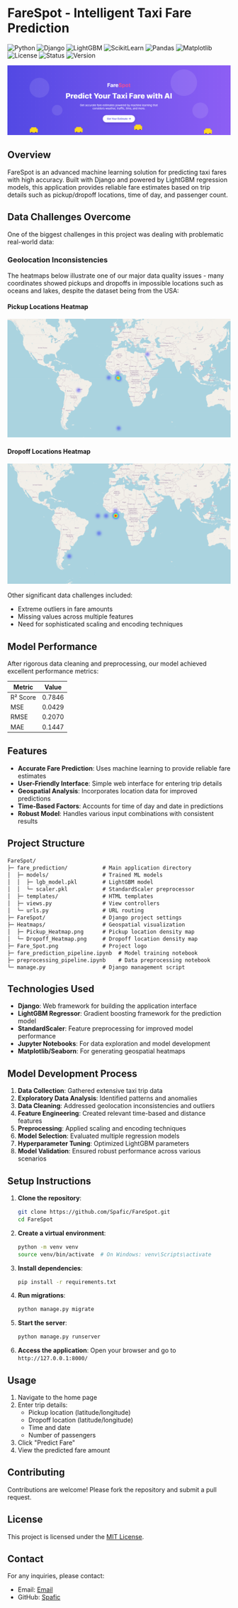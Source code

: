 # FareSpot - Intelligent Taxi Fare Prediction

![Python](https://img.shields.io/badge/Python-3.12%2B-brightgreen)
![Django](https://img.shields.io/badge/Django-5.0.1-green)
![LightGBM](https://img.shields.io/badge/LightGBM-4.1.0-blue)
![ScikitLearn](https://img.shields.io/badge/Scikit--Learn-1.4.1-orange)
![Pandas](https://img.shields.io/badge/Pandas-2.2.1-yellow)
![Matplotlib](https://img.shields.io/badge/Matplotlib-3.8.3-red)
![License](https://img.shields.io/badge/License-MIT-yellow)
![Status](https://img.shields.io/badge/Status-Active-success)
![Version](https://img.shields.io/badge/Version-2.0-informational)

![FareSpot Logo](Fare_Spot.png)

## Overview

FareSpot is an advanced machine learning solution for predicting taxi fares with high accuracy. Built with Django and powered by LightGBM regression models, this application provides reliable fare estimates based on trip details such as pickup/dropoff locations, time of day, and passenger count.

## Data Challenges Overcome

One of the biggest challenges in this project was dealing with problematic real-world data:

### Geolocation Inconsistencies

The heatmaps below illustrate one of our major data quality issues - many coordinates showed pickups and dropoffs in impossible locations such as oceans and lakes, despite the dataset being from the USA:

#### Pickup Locations Heatmap
![Pickup Heatmap](Heatmaps/Pickup_Heatmap.png)

#### Dropoff Locations Heatmap
![Dropoff Heatmap](Heatmaps/Dropoff_Heatmap.png)

Other significant data challenges included:
- Extreme outliers in fare amounts
- Missing values across multiple features
- Need for sophisticated scaling and encoding techniques

## Model Performance

After rigorous data cleaning and preprocessing, our model achieved excellent performance metrics:

| Metric | Value |
|--------|-------|
| R² Score | 0.7846 |
| MSE | 0.0429 |
| RMSE | 0.2070 |
| MAE | 0.1447 |

## Features

- **Accurate Fare Prediction**: Uses machine learning to provide reliable fare estimates
- **User-Friendly Interface**: Simple web interface for entering trip details
- **Geospatial Analysis**: Incorporates location data for improved predictions
- **Time-Based Factors**: Accounts for time of day and date in predictions
- **Robust Model**: Handles various input combinations with consistent results

## Project Structure

```
FareSpot/
├─ fare_prediction/           # Main application directory
│  ├─ models/                 # Trained ML models
│  │  ├─ lgb_model.pkl        # LightGBM model
│  │  └─ scaler.pkl           # StandardScaler preprocessor
│  ├─ templates/              # HTML templates
│  ├─ views.py                # View controllers
│  └─ urls.py                 # URL routing
├─ FareSpot/                  # Django project settings
├─ Heatmaps/                  # Geospatial visualization
│  ├─ Pickup_Heatmap.png      # Pickup location density map
│  └─ Dropoff_Heatmap.png     # Dropoff location density map
├─ Fare_Spot.png              # Project logo
├─ fare_prediction_pipeline.ipynb  # Model training notebook
├─ preprocessing_pipeline.ipynb    # Data preprocessing notebook
└─ manage.py                  # Django management script
```

## Technologies Used

- **Django**: Web framework for building the application interface
- **LightGBM Regressor**: Gradient boosting framework for the prediction model
- **StandardScaler**: Feature preprocessing for improved model performance
- **Jupyter Notebooks**: For data exploration and model development
- **Matplotlib/Seaborn**: For generating geospatial heatmaps

## Model Development Process

1. **Data Collection**: Gathered extensive taxi trip data
2. **Exploratory Data Analysis**: Identified patterns and anomalies
3. **Data Cleaning**: Addressed geolocation inconsistencies and outliers
4. **Feature Engineering**: Created relevant time-based and distance features
5. **Preprocessing**: Applied scaling and encoding techniques
6. **Model Selection**: Evaluated multiple regression models
7. **Hyperparameter Tuning**: Optimized LightGBM parameters
8. **Model Validation**: Ensured robust performance across various scenarios

## Setup Instructions

1. **Clone the repository**:
   ```bash
   git clone https://github.com/Spafic/FareSpot.git
   cd FareSpot
   ```

2. **Create a virtual environment**:
   ```bash
   python -m venv venv
   source venv/bin/activate  # On Windows: venv\Scripts\activate
   ```

3. **Install dependencies**:
   ```bash
   pip install -r requirements.txt
   ```

4. **Run migrations**:
   ```bash
   python manage.py migrate
   ```

5. **Start the server**:
   ```bash
   python manage.py runserver
   ```

6. **Access the application**:
   Open your browser and go to `http://127.0.0.1:8000/`

## Usage

1. Navigate to the home page
2. Enter trip details:
   - Pickup location (latitude/longitude)
   - Dropoff location (latitude/longitude)
   - Time and date
   - Number of passengers
3. Click "Predict Fare"
4. View the predicted fare amount

## Contributing

Contributions are welcome! Please fork the repository and submit a pull request.

## License

This project is licensed under the [MIT License](./LICENSE).

## Contact

For any inquiries, please contact:
- Email: [Email](mailto:omar.mamon203@gmail.com)
- GitHub: [Spafic](https://github.com/Spafic)